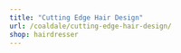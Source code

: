 ```yaml
---
title: "Cutting Edge Hair Design"
url: /coaldale/cutting-edge-hair-design/
shop: hairdresser
---
```

